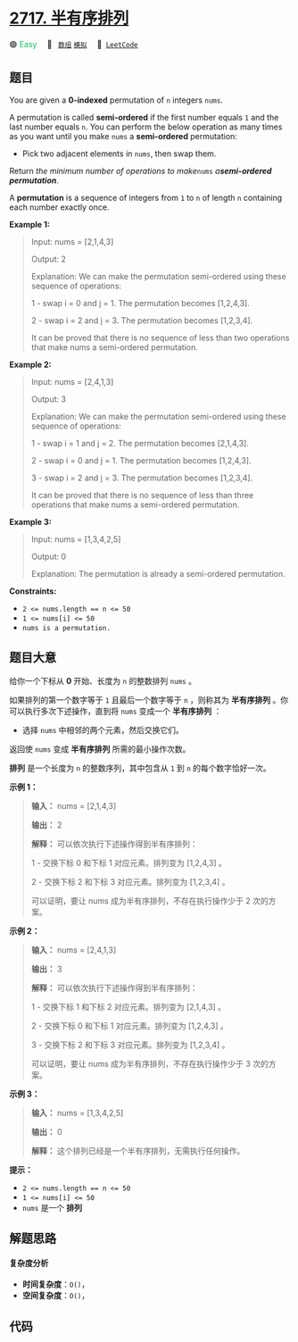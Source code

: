 # [2717. 半有序排列](https://leetcode.com/problems/semi-ordered-permutation)

🟢 <font color=#15bd66>Easy</font>&emsp; 🔖&ensp; [`数组`](/leetcode/outline/tag/array.md) [`模拟`](/leetcode/outline/tag/simulation.md)&emsp; 🔗&ensp;[`LeetCode`](https://leetcode.com/problems/semi-ordered-permutation)


## 题目

You are given a **0-indexed** permutation of `n` integers `nums`.

A permutation is called **semi-ordered** if the first number equals `1` and
the last number equals `n`. You can perform the below operation as many times
as you want until you make `nums` a **semi-ordered** permutation:

  * Pick two adjacent elements in `nums`, then swap them.

Return _the minimum number of operations to make_`nums` _a**semi-ordered
permutation**_.

A **permutation** is a sequence of integers from `1` to `n` of length `n`
containing each number exactly once.



**Example 1:**

> Input: nums = [2,1,4,3]
> 
> Output: 2
> 
> Explanation: We can make the permutation semi-ordered using these sequence of operations: 
> 
> 1 - swap i = 0 and j = 1. The permutation becomes [1,2,4,3].
> 
> 2 - swap i = 2 and j = 3. The permutation becomes [1,2,3,4].
> 
> It can be proved that there is no sequence of less than two operations that make nums a semi-ordered permutation. 

**Example 2:**

> Input: nums = [2,4,1,3]
> 
> Output: 3
> 
> Explanation: We can make the permutation semi-ordered using these sequence of operations:
> 
> 1 - swap i = 1 and j = 2. The permutation becomes [2,1,4,3].
> 
> 2 - swap i = 0 and j = 1. The permutation becomes [1,2,4,3].
> 
> 3 - swap i = 2 and j = 3. The permutation becomes [1,2,3,4].
> 
> It can be proved that there is no sequence of less than three operations that make nums a semi-ordered permutation.

**Example 3:**

> Input: nums = [1,3,4,2,5]
> 
> Output: 0
> 
> Explanation: The permutation is already a semi-ordered permutation.

**Constraints:**

  * `2 <= nums.length == n <= 50`
  * `1 <= nums[i] <= 50`
  * `nums is a permutation.`


## 题目大意

给你一个下标从 **0** 开始、长度为 `n` 的整数排列 `nums` 。

如果排列的第一个数字等于 `1` 且最后一个数字等于 `n` ，则称其为 **半有序排列** 。你可以执行多次下述操作，直到将 `nums` 变成一个
**半有序排列** ：

  * 选择 `nums` 中相邻的两个元素，然后交换它们。

返回使 `nums` 变成 **半有序排列** 所需的最小操作次数。

**排列** 是一个长度为 `n` 的整数序列，其中包含从 `1` 到 `n` 的每个数字恰好一次。



**示例 1：**

> 
> 
> 
> 
> 
> **输入：** nums = [2,1,4,3]
> 
> **输出：** 2
> 
> **解释：** 可以依次执行下述操作得到半有序排列：
> 
> 1 - 交换下标 0 和下标 1 对应元素。排列变为 [1,2,4,3] 。
> 
> 2 - 交换下标 2 和下标 3 对应元素。排列变为 [1,2,3,4] 。
> 
> 可以证明，要让 nums 成为半有序排列，不存在执行操作少于 2 次的方案。

**示例 2：**

> 
> 
> 
> 
> 
> **输入：** nums = [2,4,1,3]
> 
> **输出：** 3
> 
> **解释：** 可以依次执行下述操作得到半有序排列：
> 
> 1 - 交换下标 1 和下标 2 对应元素。排列变为 [2,1,4,3] 。
> 
> 2 - 交换下标 0 和下标 1 对应元素。排列变为 [1,2,4,3] 。
> 
> 3 - 交换下标 2 和下标 3 对应元素。排列变为 [1,2,3,4] 。
> 
> 可以证明，要让 nums 成为半有序排列，不存在执行操作少于 3 次的方案。
> 
> 

**示例 3：**

> 
> 
> 
> 
> 
> **输入：** nums = [1,3,4,2,5]
> 
> **输出：** 0
> 
> **解释：** 这个排列已经是一个半有序排列，无需执行任何操作。
> 
> 



**提示：**

  * `2 <= nums.length == n <= 50`
  * `1 <= nums[i] <= 50`
  * `nums` 是一个 **排列**


## 解题思路

#### 复杂度分析

- **时间复杂度**：`O()`，
- **空间复杂度**：`O()`，

## 代码

```javascript

```